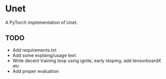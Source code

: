 # Unet

A PyTorch implementation of Unet.

## TODO

* Add requirements.txt
* Add some explaing/usage text
* Write decent training loop using ignite, early stoping, add tensorboardX etc
* Add proper evaluation
